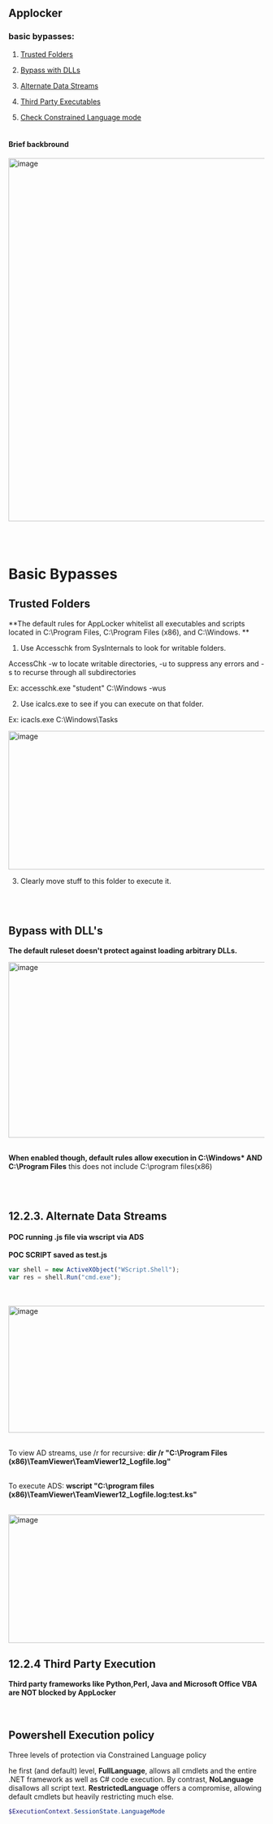 ## Applocker

### basic bypasses:
1) [Trusted Folders](#trusted-folders)
2) [Bypass with DLLs](#bypass-with-dlls)
3) [Alternate Data Streams](#alternate-data-streams)
4) [Third Party Executables](#third-party)

5) [Check Constrained Language mode](#ps-mode)
<br><br>


#### Brief backbround 


<img width="843" height="715" alt="image" src="https://github.com/user-attachments/assets/2e218654-251b-40ac-8ec6-3b9401c5b371" />


<br><br>
# Basic Bypasses


## Trusted Folders
<a name="trusted-folders"></a>

**The default rules for AppLocker whitelist all executables and scripts located in C:\Program Files, C:\Program Files (x86), and C:\Windows. **

1) Use Accesschk from SysInternals to look for writable folders.  

AccessChk -w to locate writable directories, -u to suppress any errors and -s to recurse through all subdirectories  

Ex: accesschk.exe "student" C:\Windows -wus

2) Use icalcs.exe to see if you can execute on that folder.  

Ex: icacls.exe C:\Windows\Tasks


<img width="847" height="273" alt="image" src="https://github.com/user-attachments/assets/e55741da-1d8b-46c5-8815-11838c26c5d4" />

3) Clearly move stuff to this folder to execute it.

<br><br>

## Bypass with DLL's
<a name="bypass-with-dlls"></a>

**The default ruleset doesn't protect against loading arbitrary DLLs.**

<img width="807" height="346" alt="image" src="https://github.com/user-attachments/assets/192ef529-54b1-4d0b-9cbe-35fe78e9809b" />
<br><br>

**When enabled though, default rules allow execution in C:\Windows\* AND C:\Program Files** this does not include C:\program files(x86)

<br><br>

## 12.2.3. Alternate Data Streams  
<a name="alternate-data-streams"></a>  

#### POC running .js file via wscript via ADS

**POC SCRIPT saved as test.js**
``` Javascript
var shell = new ActiveXObject("WScript.Shell");
var res = shell.Run("cmd.exe");
```
<br><br>
<img width="785" height="250" alt="image" src="https://github.com/user-attachments/assets/a0c5021f-a6d8-478b-aeb4-978db4d802b9" />
<br><br>


To view AD streams, use /r for recursive: **dir /r "C:\Program Files (x86)\TeamViewer\TeamViewer12_Logfile.log"**
<br><br>

To execute ADS: **wscript "C:\program files (x86)\TeamViewer\TeamViewer12_Logfile.log:test.ks"**
<br><br>

<img width="866" height="253" alt="image" src="https://github.com/user-attachments/assets/1a06ac38-21e3-4828-92d4-a1cca632c340" />


## 12.2.4 Third Party Execution
<a name="third-party"></a>

**Third party frameworks like Python,Perl, Java and Microsoft Office VBA are NOT blocked by AppLocker**
<br><br><br>

## Powershell Execution policy
<a name="ps-mode"></a>
Three levels of protection via Constrained Language policy  

he first (and default) level, **FullLanguage**, allows all cmdlets and the entire .NET framework as well as C# code execution. By contrast, **NoLanguage** disallows all script text. **RestrictedLanguage** offers a compromise, allowing default cmdlets but heavily restricting much else.

``` powershell
$ExecutionContext.SessionState.LanguageMode
```
